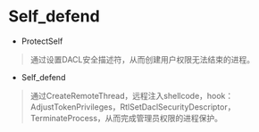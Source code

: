 # Self_defend

* ProtectSelf
> 通过设置DACL安全描述符，从而创建用户权限无法结束的进程。

* Self_defend
> 通过CreateRemoteThread，远程注入shellcode，hook：AdjustTokenPrivileges，RtlSetDaclSecurityDescriptor，TerminateProcess，从而完成管理员权限的进程保护。
